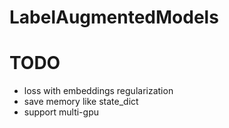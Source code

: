 # LabelAugmentedModels

# TODO
- loss with embeddings regularization
- save memory like state_dict
- support multi-gpu
